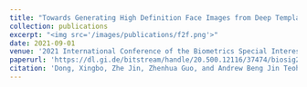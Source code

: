 ```yaml
---
title: "Towards Generating High Definition Face Images from Deep Templates"
collection: publications
excerpt: "<img src='/images/publications/f2f.png'>"
date: 2021-09-01
venue: '2021 International Conference of the Biometrics Special Interest Group (BIOSIG)'
paperurl: 'https://dl.gi.de/bitstream/handle/20.500.12116/37474/biosig2021_proceedings_08.pdf?sequence=1&isAllowed=y'
citation: 'Dong, Xingbo, Zhe Jin, Zhenhua Guo, and Andrew Beng Jin Teoh. "Towards Generating High Definition Face Images from Deep Templates." In 2021 International Conference of the Biometrics Special Interest Group (BIOSIG), pp. 1-11. IEEE, 2021.'
---
```

